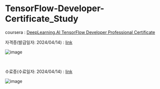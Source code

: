 # TensorFlow-Developer-Certificate_Study

coursera : [DeepLearning.AI TensorFlow Developer Professional Certificate
](https://www.coursera.org/programs/learning-program-qth60/professional-certificates/tensorflow-in-practice?collectionId=zg44d)

자격증(발급일자: 2024/04/14) : [link](![image](https://github.com/Kimeunseong/TensorFlow-Developer-Certificate_Study/assets/111672496/d49752a9-0ed1-4e51-9197-035fe690fa04))

![image](https://github.com/Kimeunseong/TensorFlow-Developer-Certificate_Study/assets/111672496/2c484a3a-c5bc-455d-838d-3ffbcc33af0b)

<br>

수료증(수료일자: 2024/04/14) : [link](https://coursera.org/share/b56ee3bdac766300b9d6d32cfc85950f)


![image](https://github.com/Kimeunseong/TensorFlow-Developer-Certificate_Study/assets/111672496/fe13ec72-b817-4c70-ae63-8db5a79f5f17)
